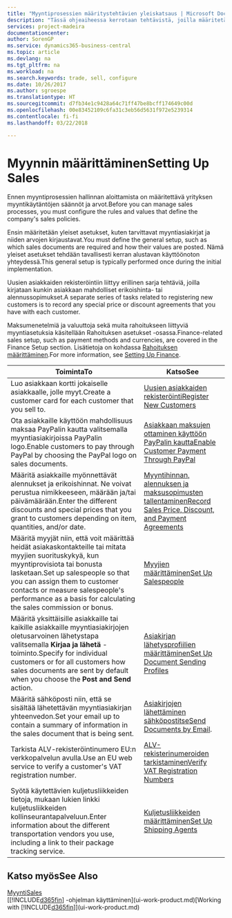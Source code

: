```yaml
---
title: "Myyntiprosessien määritystehtävien yleiskatsaus | Microsoft Docs"
description: "Tässä ohjeaiheessa kerrotaan tehtävistä, joilla määritetään myyntikäytäntöjen ja -prosessien määrityksessä käytettävät säännöt ja arvot."
services: project-madeira
documentationcenter: 
author: SorenGP
ms.service: dynamics365-business-central
ms.topic: article
ms.devlang: na
ms.tgt_pltfrm: na
ms.workload: na
ms.search.keywords: trade, sell, configure
ms.date: 10/26/2017
ms.author: sgroespe
ms.translationtype: HT
ms.sourcegitcommit: d7fb34e1c9428a64c71ff47be8bcff174649c00d
ms.openlocfilehash: 00e83452109c6fa31c3eb56d5631f972e5239314
ms.contentlocale: fi-fi
ms.lasthandoff: 03/22/2018

---
```

# <a name="setting-up-sales"></a><span data-ttu-id="2eb8e-103">Myynnin määrittäminen</span><span class="sxs-lookup"><span data-stu-id="2eb8e-103">Setting Up Sales</span></span>
<span data-ttu-id="2eb8e-104">Ennen myyntiprosessien hallinnan aloittamista on määritettävä yrityksen myyntikäytäntöjen säännöt ja arvot.</span><span class="sxs-lookup"><span data-stu-id="2eb8e-104">Before you can manage sales processes, you must configure the rules and values that define the company's sales policies.</span></span>

<span data-ttu-id="2eb8e-105">Ensin määritetään yleiset asetukset, kuten tarvittavat myyntiasiakirjat ja niiden arvojen kirjaustavat.</span><span class="sxs-lookup"><span data-stu-id="2eb8e-105">You must define the general setup, such as which sales documents are required and how their values are posted.</span></span> <span data-ttu-id="2eb8e-106">Nämä yleiset asetukset tehdään tavallisesti kerran alustavan käyttöönoton yhteydessä.</span><span class="sxs-lookup"><span data-stu-id="2eb8e-106">This general setup is typically performed once during the initial implementation.</span></span>

<span data-ttu-id="2eb8e-107">Uusien asiakkaiden rekisteröintiin liittyy erillinen sarja tehtäviä, joilla kirjataan kunkin asiakkaan mahdolliset erikoishinta- tai alennussopimukset.</span><span class="sxs-lookup"><span data-stu-id="2eb8e-107">A separate series of tasks related to registering new customers is to record any special price or discount agreements that you have with each customer.</span></span>

<span data-ttu-id="2eb8e-108">Maksumenetelmiä ja valuuttoja sekä muita rahoitukseen liittyviä myyntiasetuksia käsitellään Rahoituksen asetukset -osassa.</span><span class="sxs-lookup"><span data-stu-id="2eb8e-108">Finance-related sales setup, such as payment methods and currencies, are covered in the Finance Setup section.</span></span> <span data-ttu-id="2eb8e-109">Lisätietoja on kohdassa [Rahoituksen määrittäminen](finance-setup-finance.md).</span><span class="sxs-lookup"><span data-stu-id="2eb8e-109">For more information, see [Setting Up Finance](finance-setup-finance.md).</span></span>

| <span data-ttu-id="2eb8e-110">Toiminta</span><span class="sxs-lookup"><span data-stu-id="2eb8e-110">To</span></span> | <span data-ttu-id="2eb8e-111">Katso</span><span class="sxs-lookup"><span data-stu-id="2eb8e-111">See</span></span> |
| --- | --- |
| <span data-ttu-id="2eb8e-112">Luo asiakkaan kortti jokaiselle asiakkaalle, jolle myyt.</span><span class="sxs-lookup"><span data-stu-id="2eb8e-112">Create a customer card for each customer that you sell to.</span></span> |[<span data-ttu-id="2eb8e-113">Uusien asiakkaiden rekisteröinti</span><span class="sxs-lookup"><span data-stu-id="2eb8e-113">Register New Customers</span></span>](sales-how-register-new-customers.md) |
| <span data-ttu-id="2eb8e-114">Ota asiakkaille käyttöön mahdollisuus maksaa PayPalin kautta valitsemalla myyntiasiakirjoissa PayPalin logo.</span><span class="sxs-lookup"><span data-stu-id="2eb8e-114">Enable customers to pay through PayPal by choosing the PayPal logo on sales documents.</span></span> |[<span data-ttu-id="2eb8e-115">Asiakkaan maksujen ottaminen käyttöön PayPalin kautta</span><span class="sxs-lookup"><span data-stu-id="2eb8e-115">Enable Customer Payment Through PayPal</span></span>](sales-how-enable-payment-service-extensions.md) |
| <span data-ttu-id="2eb8e-116">Määritä asiakkaille myönnettävät alennukset ja erikoishinnat. Ne voivat perustua nimikkeeseen, määrään ja/tai päivämäärään.</span><span class="sxs-lookup"><span data-stu-id="2eb8e-116">Enter the different discounts and special prices that you grant to customers depending on item, quantities, and/or date.</span></span> |[<span data-ttu-id="2eb8e-117">Myyntihinnan, alennuksen ja maksusopimusten tallentaminen</span><span class="sxs-lookup"><span data-stu-id="2eb8e-117">Record Sales Price, Discount, and Payment Agreements</span></span>](sales-how-record-sales-price-discount-payment-agreements.md) |
| <span data-ttu-id="2eb8e-118">Määritä myyjät niin, että voit määrittää heidät asiakaskontakteille tai mitata myyjien suorituskykyä, kun myyntiprovisiota tai bonusta lasketaan.</span><span class="sxs-lookup"><span data-stu-id="2eb8e-118">Set up salespeople so that you can assign them to customer contacts or measure salespeople's performance as a basis for calculating the sales commission or bonus.</span></span> |[<span data-ttu-id="2eb8e-119">Myyjien määrittäminen</span><span class="sxs-lookup"><span data-stu-id="2eb8e-119">Set Up Salespeople</span></span>](sales-how-setup-salespeople.md) |
| <span data-ttu-id="2eb8e-120">Määritä yksittäisille asiakkaille tai kaikille asiakkaille myyntiasiakirjojen oletusarvoinen lähetystapa valitsemalla **Kirjaa ja lähetä** -toiminto.</span><span class="sxs-lookup"><span data-stu-id="2eb8e-120">Specify for individual customers or for all customers how sales documents are sent by default when you choose the **Post and Send** action.</span></span> |[<span data-ttu-id="2eb8e-121">Asiakirjan lähetysprofiilien määrittäminen</span><span class="sxs-lookup"><span data-stu-id="2eb8e-121">Set Up Document Sending Profiles</span></span>](sales-how-setup-document-send-profiles.md) |
| <span data-ttu-id="2eb8e-122">Määritä sähköposti niin, että se sisältää lähetettävän myyntiasiakirjan yhteenvedon.</span><span class="sxs-lookup"><span data-stu-id="2eb8e-122">Set your email up to contain a summary of information in the sales document that is being sent.</span></span> |<span data-ttu-id="2eb8e-123">[Asiakirjojen lähettäminen sähköpostitse](ui-how-send-documents-email.md)</span><span class="sxs-lookup"><span data-stu-id="2eb8e-123">[Send Documents by Email](ui-how-send-documents-email.md).</span></span> |
|<span data-ttu-id="2eb8e-124">Tarkista ALV-rekisteröintinumero EU:n verkkopalvelun avulla.</span><span class="sxs-lookup"><span data-stu-id="2eb8e-124">Use an EU web service to verify a customer's VAT registration number.</span></span>|[<span data-ttu-id="2eb8e-125">ALV-rekisterinumeroiden tarkistaminen</span><span class="sxs-lookup"><span data-stu-id="2eb8e-125">Verify VAT Registration Numbers</span></span>](finance-setup-vat.md)|
|<span data-ttu-id="2eb8e-126">Syötä käytettävien kuljetusliikkeiden tietoja, mukaan lukien linkki kuljetusliikkeiden kollinseurantapalveluun.</span><span class="sxs-lookup"><span data-stu-id="2eb8e-126">Enter information about the different transportation vendors you use, including a link to their package tracking service.</span></span>|[<span data-ttu-id="2eb8e-127">Kuljetusliikkeiden määrittäminen</span><span class="sxs-lookup"><span data-stu-id="2eb8e-127">Set Up Shipping Agents</span></span>](sales-how-to-set-up-shipping-agents.md)|

## <a name="see-also"></a><span data-ttu-id="2eb8e-128">Katso myös</span><span class="sxs-lookup"><span data-stu-id="2eb8e-128">See Also</span></span>
[<span data-ttu-id="2eb8e-129">Myynti</span><span class="sxs-lookup"><span data-stu-id="2eb8e-129">Sales</span></span>](sales-manage-sales.md)  
<span data-ttu-id="2eb8e-130">[[!INCLUDE[d365fin](includes/d365fin_md.md)] -ohjelman käyttäminen](ui-work-product.md)</span><span class="sxs-lookup"><span data-stu-id="2eb8e-130">[Working with [!INCLUDE[d365fin](includes/d365fin_md.md)]](ui-work-product.md)</span></span>

